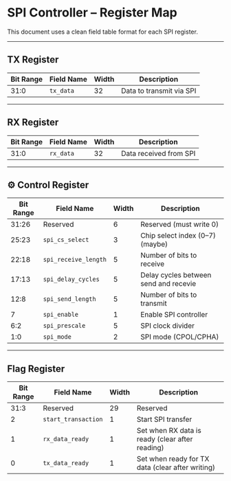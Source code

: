 #  SPI Controller – Register Map

This document uses a clean field table format for each SPI register.

---

##  TX Register

| Bit Range | Field Name | Width | Description                    |
|-----------|-------------|--------|--------------------------------|
| 31:0      | `tx_data`   | 32     | Data to transmit via SPI       |

---

##  RX Register

| Bit Range | Field Name | Width | Description                    |
|-----------|-------------|--------|--------------------------------|
| 31:0      | `rx_data`   | 32     | Data received from SPI         |

---

## ⚙ Control Register

| Bit Range | Field Name           | Width | Description                                |
|-----------|----------------------|--------|--------------------------------------------|
| 31:26     | Reserved             | 6      | Reserved (must write 0)                    |
| 25:23     | `spi_cs_select`      | 3      | Chip select index (0–7)    (maybe)         |
| 22:18     | `spi_receive_length` | 5      | Number of bits to receive                  |
| 17:13     | `spi_delay_cycles`   | 5      | Delay cycles between send and recevie      |
| 12:8      | `spi_send_length`    | 5      | Number of bits to transmit                 |
| 7         | `spi_enable`         | 1      | Enable SPI controller                      |
| 6:2       | `spi_prescale`       | 5      | SPI clock divider                          |
| 1:0       | `spi_mode`           | 2      | SPI mode (CPOL/CPHA)                       |

---

##  Flag Register

| Bit Range | Field Name          | Width | Description                                         |
|-----------|---------------------|--------|-----------------------------------------------------|
| 31:3      | Reserved            | 29     | Reserved                                            |
| 2         | `start_transaction` | 1      | Start SPI transfer                                  |
| 1         | `rx_data_ready`     | 1      | Set when RX data is ready (clear after reading)     |
| 0         | `tx_data_ready`     | 1      | Set when ready for TX data (clear after writing)    |
